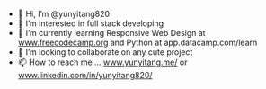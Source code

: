 - 👋 Hi, I’m @yunyitang820
- 👀 I’m interested in full stack developing
- 🌱 I’m currently learning Responsive Web Design at www.freecodecamp.org and Python at app.datacamp.com/learn
- 💞️ I’m looking to collaborate on any cute project 
- 📫 How to reach me ... www.yunyitang.me/ or www.linkedin.com/in/yunyitang820/

<!---
yunyitang820/yunyitang820 is a ✨ special ✨ repository because its `README.md` (this file) appears on your GitHub profile.
You can click the Preview link to take a look at your changes.
--->
